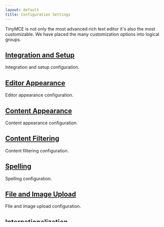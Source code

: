 ```yaml
---
layout: default
title: Configuration Settings
---
```



TinyMCE is not only the most advanced rich text editor it's also the most customizable. We have placed the many customization options into logical groups.


## [Integration and Setup](integration-and-setup)
Integration and setup configuration.

## [Editor Appearance](editor-appearance)
Editor appearance configuration.

## [Content Appearance](content-appearance)
Content appearance configuration.

## [Content Filtering](content-filtering)
Content filtering configuration.

## [Spelling](spelling)
Spelling configuration.

## [File and Image Upload](file-and-image-upload)
FIle and image upload configuration.

## [Internationalization](internationalization)
Internationalization configuration.

## [URL Handing](url-handling)
URL handling configuration.

## [Advanced Editing Behaviors](advanced-editing-behaviors)
Advanced editing behaviors configuration.

